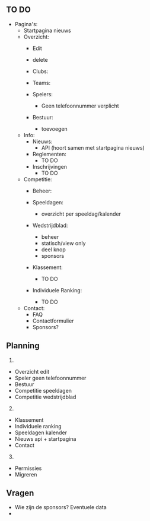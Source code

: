 ## TO DO
- Pagina's:
    - Startpagina nieuws
    - Overzicht: 
        - Edit
        - delete

        - Clubs:
        
        - Teams:
        
        - Spelers:
            - Geen telefoonnummer verplicht
        - Bestuur:
            - toevoegen
    - Info:
        - Nieuws:
            - API (hoort samen met startpagina nieuws)
        - Reglementen:
            - TO DO
        - Inschrijvingen
            - TO DO
    - Competitie:
        - Beheer:
            
        - Speeldagen:
            - overzicht per speeldag/kalender
        - Wedstrijdblad: 
            - beheer
            - statisch/view only
            - deel knop
            - sponsors
        - Klassement:
            - TO DO
        - Individuele Ranking:
            - TO DO
    - Contact:
        - FAQ
        - Contactformulier
        - Sponsors?

## Planning
1.
- Overzicht edit
- Speler geen telefoonnummer
- Bestuur
- Competitie speeldagen
- Competitie wedstrijdblad
2.
- Klassement
- Individuele ranking
- Speeldagen kalender
- Nieuws api + startpagina
- Contact
3.
- Permissies
- Migreren

## Vragen
- Wie zijn de sponsors? Eventuele data
- 